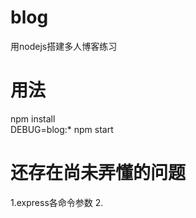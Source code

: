 # blog
用nodejs搭建多人博客练习

# 用法
  npm install  
  DEBUG=blog:* npm start  

# 还存在尚未弄懂的问题  
1.express各命令参数
2.
